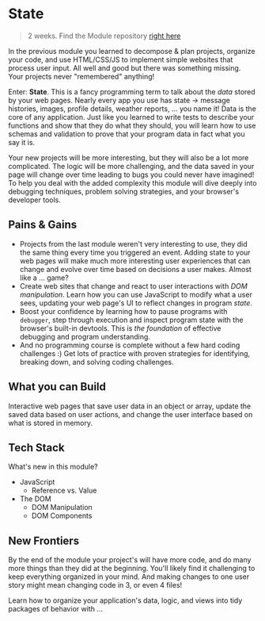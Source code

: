 # State

> 2 weeks. Find the Module repository [right here](https://github.com/hackyourfuturebelgium/state)

In the previous module you learned to decompose & plan projects, organize your code, and use HTML/CSS/JS to implement simple websites that process user input. All well and good but there was something missing. Your projects never "remembered" anything!

Enter: **State**. This is a fancy programming term to talk about the _data_ stored by your web pages. Nearly every app you use has state -&gt; message histories, images, profile details, weather reports, ... you name it! Data is the core of any application. Just like you learned to write tests to describe your functions and show that they do what they should, you will learn how to use schemas and validation to prove that your program data in fact what you say it is.

Your new projects will be more interesting, but they will also be a lot more complicated. The logic will be more challenging, and the data saved in your page will change over time leading to bugs you could never have imagined! To help you deal with the added complexity this module will dive deeply into debugging techniques, problem solving strategies, and your browser's developer tools.

## Pains & Gains

- Projects from the last module weren't very interesting to use, they did the same thing every time you triggered an event. Adding state to your web pages will make much more interesting user experiences that can change and evolve over time based on decisions a user makes. Almost like a ... game?
- Create web sites that change and react to user interactions with _DOM manipulation_. Learn how you can use JavaScript to modify what a user sees, updating your web page's UI to reflect changes in program _state_.
- Boost your confidence by learning how to pause programs with `debugger`, step through execution and inspect program state with the browser's built-in devtools. This is _the foundation_ of effective debugging and program understanding.
- And no programming course is complete without a few hard coding challenges :\) Get lots of practice with proven strategies for identifying, breaking down, and solving coding challenges.

## What you can Build

Interactive web pages that save user data in an object or array, update the saved data based on user actions, and change the user interface based on what is stored in memory.

## Tech Stack

What's new in this module?

- JavaScript
  - Reference vs. Value
- The DOM
  - DOM Manipulation
  - DOM Components

## New Frontiers

By the end of the module your project's will have more code, and do many more things than they did at the beginning. You'll likely find it challenging to keep everything organized in your mind. And making changes to one user story might mean changing code in 3, or even 4 files!

Learn how to organize your application's data, logic, and views into tidy packages of behavior with ...
